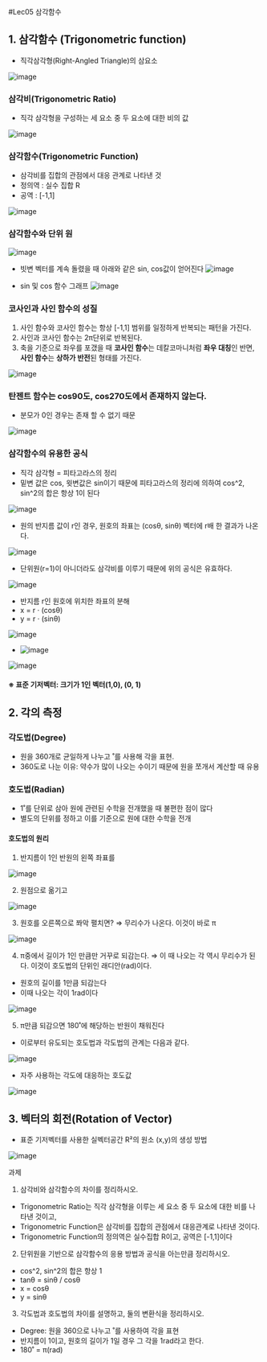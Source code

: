 #Lec05 삼각함수


## 1. 삼각함수 (Trigonometric function)
 - 직각삼각형(Right-Angled Triangle)의 삼요소

![image](https://user-images.githubusercontent.com/22423285/131535180-35c9f247-2b39-4438-bba6-f2cc715ae5fe.png)

### 삼각비(Trigonometric Ratio)
 - 직각 삼각형을 구성하는 세 요소 중 두 요소에 대한 비의 값

![image](https://user-images.githubusercontent.com/22423285/131535341-a7f92fd7-cdbf-40d7-8214-f4516f46612b.png)

### 삼각함수(Trigonometric Function)
 - 삼각비를 집합의 관점에서 대응 관계로 나타낸 것
 - 정의역 : 실수 집합 R
 - 공역 : [-1,1]

![image](https://user-images.githubusercontent.com/22423285/131535735-6e78adab-6e5c-411a-a13c-820844241780.png)

### 삼각함수와 단위 원

![image](https://user-images.githubusercontent.com/22423285/131536106-b38bfd2a-1aa0-41ff-aa22-492ee6fb7c20.png)

 - 빗변 벡터를 계속 돌렸을 때 아래와 같은 sin, cos값이 얻어진다
![image](https://s3.us-west-2.amazonaws.com/secure.notion-static.com/9c350aab-36e9-46dd-a7a1-d9fec2fa1653/Circle_cos_sin.gif?X-Amz-Algorithm=AWS4-HMAC-SHA256&X-Amz-Credential=AKIAT73L2G45O3KS52Y5%2F20210831%2Fus-west-2%2Fs3%2Faws4_request&X-Amz-Date=20210831T154836Z&X-Amz-Expires=86400&X-Amz-Signature=2315afbb8326262af640c7f14d0cb09ad102e07121efcdef46d67c7ca4bfdf7d&X-Amz-SignedHeaders=host)

 - sin 및 cos 함수 그래프
![image](https://user-images.githubusercontent.com/22423285/131536599-ca4e5f5b-f1a3-42ab-9cf5-3a07a9482a4b.png)

### 코사인과 사인 함수의 성질
 1. 사인 함수와 코사인 함수는 항상 [-1,1] 범위를 일정하게 반복되는 패턴을 가진다.
 2. 사인과 코사인 함수는 2π단위로 반복된다.
 3. 축을 기준으로 좌우를 포갰을 때 **코사인 함수**는 데칼코마니처럼 **좌우 대칭**인 반면, **사인 함수**는 **상하가 반전**된 형태를 가진다.

![image](https://user-images.githubusercontent.com/22423285/131536958-959d37b3-ea69-4c1c-919a-67705c120996.png)

### 탄젠트 함수는 cos90도, cos270도에서 존재하지 않는다.
 - 분모가 0인 경우는 존재 할 수 없기 때문

![image](https://user-images.githubusercontent.com/22423285/131537448-3edacb3b-8aa0-4511-93ec-d4b7da933acf.png)

### 삼각함수의 유용한 공식
 - 직각 삼각형 = 피타고라스의 정리
 - 밑변 값은 cos, 윗변값은 sin이기 때문에 피타고라스의 정리에 의하여 cos^2, sin^2의 합은 항상 1이 된다

![image](https://user-images.githubusercontent.com/22423285/131537638-077fd4a4-29f0-49dd-801b-e1d96ed0c52a.png)

 - 원의 반지름 값이 r인 경우, 원호의 좌표는 (cosθ, sinθ) 벡터에 r배 한 결과가 나온다. 

![image](https://user-images.githubusercontent.com/22423285/131538205-8a2ed566-bc4b-4db1-aeec-e83d09de98f8.png)

 - 단위원(r=1)이 아니더라도 삼각비를 이루기 때문에 위의 공식은 유효하다.

![image](https://user-images.githubusercontent.com/22423285/131538313-0e89f7ba-dad9-4471-b1e6-1324e4c2d991.png)

 - 반지름 r인 원호에 위치한 좌표의 분해
 - x = r · (cosθ)
 - y = r · (sinθ)

![image](https://user-images.githubusercontent.com/22423285/131538353-23369418-e36b-4240-9021-4444dca6b1db.png)

 - ![image](https://user-images.githubusercontent.com/22423285/131538984-3ed1a72b-44d7-4680-a9a9-2546bc18008b.png)
 
![image](https://user-images.githubusercontent.com/22423285/131539002-4c77acdf-7799-4c2e-bc5e-4fe55b6c12e0.png)

#### ※ 표준 기저벡터: 크기가 1인 벡터(1,0), (0, 1)

## 2. 각의 측정

### 각도법(Degree)
 - 원을 360개로 균일하게 나누고 ˚를 사용해 각을 표현.
 - 360도로 나눈 이유: 약수가 많이 나오는 수이기 때문에 원을 쪼개서 계산할 때 유용

### 호도법(Radian)
 -  1˚를 단위로 삼아 원에 관련된 수학을 전개했을 때 불편한 점이 많다
 -   별도의 단위를 정하고 이를 기준으로 원에 대한 수학을 전개

#### 호도법의 원리
 1. 반지름이 1인 반원의 왼쪽 좌표를

![image](https://user-images.githubusercontent.com/22423285/131539773-12fb182f-4c0b-4312-bb65-8a7400cd9bcc.png)

 2. 원점으로 옮기고

![image](https://user-images.githubusercontent.com/22423285/131539841-7ccf5872-a177-46ad-9c56-8ea2f4176651.png)

 3. 원호를 오른쪽으로 쫘악 펼치면?  ⇒ 무리수가 나온다. 이것이 바로 π

![image](https://user-images.githubusercontent.com/22423285/131539925-2fe00cfc-1e42-4f7a-9e34-f54d86255a74.png)

 4. π중에서 길이가 1인 만큼만 거꾸로 되감는다.  ⇒ 이 때 나오는 각 역시 무리수가 된다.  이것이 호도법의 단위인 래디안(rad)이다. 
 - 원호의 길이를 1만큼 되감는다
 - 이때 나오는 각이 1rad이다

![image](https://user-images.githubusercontent.com/22423285/131539995-43e1dc3b-3906-4b80-ac0f-59b3fa656fff.png)

 5. π만큼 되감으면 180˚에 해당하는 반원이 채워진다
  + 이로부터 유도되는 호도법과 각도법의 관계는 다음과 같다.
 
![image](https://user-images.githubusercontent.com/22423285/131540694-883b52ae-b107-4173-9a5d-09d6b76665e2.png)

  + 자주 사용하는 각도에 대응하는 호도값

![image](https://user-images.githubusercontent.com/22423285/131540744-de655c04-b1b9-4527-959c-4f9a0fcd5ae3.png)


## 3. 벡터의 회전(Rotation of Vector)
 - 표준 기저벡터를 사용한 실벡터공간 R²의 원소 (x,y)의 생성 방법

![image](https://user-images.githubusercontent.com/22423285/131541502-775b83bd-3ff7-42ff-81ad-4d82fa396997.png)





과제
1. 삼각비와 삼각함수의 차이를 정리하시오.
 - Trigonometric Ratio는 직각 삼각형을 이루는 세 요소 중 두 요소에 대한 비를 나타낸 것이고,
 - Trigonometric Function은 삼각비를 집합의 관점에서 대응관계로 나타낸 것이다.
 - Trigonometric Function의 정의역은 실수집합 R이고, 공역은 [-1,1]이다

2. 단위원을 기반으로 삼각함수의 응용 방법과 공식을 아는만큼 정리하시오.
 - cos^2, sin^2의 합은 항상 1
 - tanθ = sinθ / cosθ
 - x = cosθ
 - y = sinθ

3. 각도법과 호도법의 차이를 설명하고, 둘의 변환식을 정리하시오.
 - Degree: 원을 360으로 나누고 ˚를 사용하여 각을 표현
 - 반지름이 1이고, 원호의 길이가 1일 경우 그 각을 1rad라고 한다.
 - 180˚ = π(rad)

